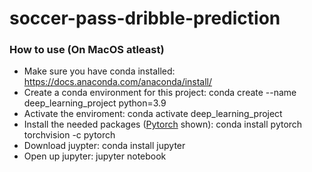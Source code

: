 # soccer-pass-dribble-prediction

### How to use (On MacOS atleast)
- Make sure you have conda installed: https://docs.anaconda.com/anaconda/install/
- Create a conda environment for this project: conda create --name deep_learning_project python=3.9
- Activate the enviroment: conda activate deep_learning_project
- Install the needed packages ([Pytorch](https://pytorch.org/get-started/locally/) shown): conda install pytorch torchvision -c pytorch
- Download juypter: conda install jupyter
- Open up jupyter: jupyter notebook
